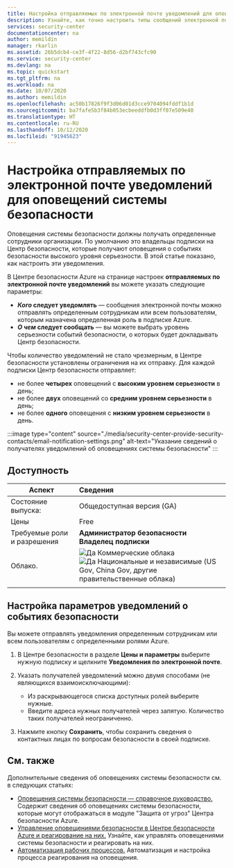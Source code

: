 ```yaml
---
title: Настройка отправляемых по электронной почте уведомлений для оповещений Центра безопасности Azure
description: Узнайте, как точно настроить типы сообщений электронной почты, отправляемых Центром безопасности Azure в качестве оповещений системы безопасности.
services: security-center
documentationcenter: na
author: memildin
manager: rkarlin
ms.assetid: 26b5dcb4-ce3f-4f22-8d56-d2bf743cfc90
ms.service: security-center
ms.devlang: na
ms.topic: quickstart
ms.tgt_pltfrm: na
ms.workload: na
ms.date: 10/07/2020
ms.author: memildin
ms.openlocfilehash: ac50b17826f9f3d06d01d3cce9704094fddf1b1d
ms.sourcegitcommit: ba7fafe5b3f84b053ecbeeddfb0d3ff07e509e40
ms.translationtype: HT
ms.contentlocale: ru-RU
ms.lasthandoff: 10/12/2020
ms.locfileid: "91945623"
---
```

# <a name="configure-email-notifications-for-security-alerts"></a>Настройка отправляемых по электронной почте уведомлений для оповещений системы безопасности 

Оповещения системы безопасности должны получать определенные сотрудники организации. По умолчанию это владельцы подписки на Центр безопасности, которые получают оповещения о событиях безопасности высокого уровня серьезности. В этой статье показано, как настроить эти уведомления.

В Центре безопасности Azure на странице настроек **отправляемых по электронной почте уведомлений** вы можете указать следующие параметры:

- ***Кого* следует уведомлять** — сообщения электронной почты можно отправлять определенным сотрудникам или всем пользователям, которым назначена определенная роль в подписке Azure. 
- ***О чем* следует сообщать** — вы можете выбрать уровень серьезности событий безопасности, о которых будет докладывать Центр безопасности.

Чтобы количество уведомлений не стало чрезмерным, в Центре безопасности установлены ограничения на их отправку. Для каждой подписки Центр безопасности отправляет:

- не более **четырех** оповещений с **высоким уровнем серьезности** в день;
- не более **двух** оповещений со **средним уровнем серьезности** в день;
- не более **одного** оповещения с **низким уровнем серьезности** в день.

:::image type="content" source="./media/security-center-provide-security-contacts/email-notification-settings.png" alt-text="Указание сведений о получателях уведомлений об оповещениях системы безопасности" :::
 
## <a name="availability"></a>Доступность

|Аспект|Сведения|
|----|:----|
|Состояние выпуска:|Общедоступная версия (GA)|
|Цены|Free|
|Требуемые роли и разрешения|**Администратор безопасности**<br>**Владелец подписки** |
|Облако.|![Да](./media/icons/yes-icon.png) Коммерческие облака<br>![Да](./media/icons/yes-icon.png) Национальные и независимые (US Gov, China Gov, другие правительственные облака)|
|||


## <a name="customize-the-security-alerts-email-notifications"></a>Настройка параметров уведомлений о событиях безопасности<a name="email"></a>

Вы можете отправлять уведомления определенным сотрудникам или всем пользователям с определенными ролями Azure.

1. В Центре безопасности в разделе **Цены и параметры** выберите нужную подписку и щелкните **Уведомления по электронной почте**.

1. Указать получателей уведомлений можно двумя способами (не являющихся взаимоисключающими):

    - Из раскрывающегося списка доступных ролей выберите нужные.
    - Введите адреса нужных получателей через запятую. Количество таких получателей неограниченно.

1. Нажмите кнопку **Сохранить**, чтобы сохранить сведения о контактных лицах по вопросам безопасности в своей подписке.


## <a name="see-also"></a>См. также
Дополнительные сведения об оповещениях системы безопасности см. в следующих статьях:

- [Оповещения системы безопасности — справочное руководство.](alerts-reference.md) Содержит сведения об оповещениях системы безопасности, которые могут отображаться в модуле "Защита от угроз" Центра безопасности Azure.
- [Управление оповещениями безопасности в Центре безопасности Azure и реагирование на них.](security-center-managing-and-responding-alerts.md) Узнайте, как управлять оповещениями системы безопасности и реагировать на них.
- [Автоматизация рабочих процессов.](workflow-automation.md) Автоматизация и настройка процесса реагирования на оповещения.